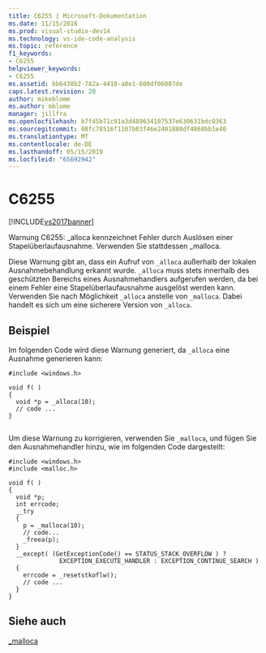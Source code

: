 ```yaml
---
title: C6255 | Microsoft-Dokumentation
ms.date: 11/15/2016
ms.prod: visual-studio-dev14
ms.technology: vs-ide-code-analysis
ms.topic: reference
f1_keywords:
- C6255
helpviewer_keywords:
- C6255
ms.assetid: bb6430b2-782a-4410-a8e1-609df06007de
caps.latest.revision: 20
author: mikeblome
ms.author: mblome
manager: jillfra
ms.openlocfilehash: b7f45b71c91a3d489634107537e630631bdc0363
ms.sourcegitcommit: 08fc78516f1107b83f46e2401888df4868bb1e40
ms.translationtype: MT
ms.contentlocale: de-DE
ms.lasthandoff: 05/15/2019
ms.locfileid: "65692942"
---
```

# <a name="c6255"></a>C6255
[!INCLUDE[vs2017banner](../includes/vs2017banner.md)]

Warnung C6255: _alloca kennzeichnet Fehler durch Auslösen einer Stapelüberlaufausnahme. Verwenden Sie stattdessen _malloca.  
  
 Diese Warnung gibt an, dass ein Aufruf von `_alloca` außerhalb der lokalen Ausnahmebehandlung erkannt wurde. `_alloca` muss stets innerhalb des geschützten Bereichs eines Ausnahmehandlers aufgerufen werden, da bei einem Fehler eine Stapelüberlaufausnahme ausgelöst werden kann. Verwenden Sie nach Möglichkeit `_alloca` anstelle von `_malloca`. Dabei handelt es sich um eine sicherere Version von `_alloca`.  
  
## <a name="example"></a>Beispiel  
 Im folgenden Code wird diese Warnung generiert, da `_alloca` eine Ausnahme generieren kann:  
  
```  
#include <windows.h>  
  
void f( )  
{  
  void *p = _alloca(10);  
  // code ...  
}  
  
```  
  
 Um diese Warnung zu korrigieren, verwenden Sie `_malloca`, und fügen Sie den Ausnahmehandler hinzu, wie im folgenden Code dargestellt:  
  
```  
#include <windows.h>  
#include <malloc.h>  
  
void f( )  
{  
  void *p;  
  int errcode;  
  __try   
  {  
    p = _malloca(10);  
    // code...  
    _freea(p);  
  }  
  __except( (GetExceptionCode() == STATUS_STACK_OVERFLOW ) ?  
              EXCEPTION_EXECUTE_HANDLER : EXCEPTION_CONTINUE_SEARCH )  
  {  
    errcode = _resetstkoflw();  
    // code ...  
  }  
}  
```  
  
## <a name="see-also"></a>Siehe auch  
 [_malloca](https://msdn.microsoft.com/library/293992df-cfca-4bc9-b313-0a733a6bb936)
